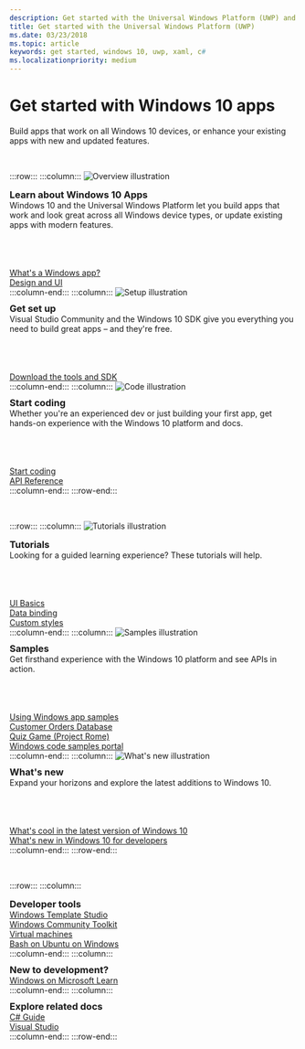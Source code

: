 ```yaml
---
description: Get started with the Universal Windows Platform (UWP) and app development for Windows 10.
title: Get started with the Universal Windows Platform (UWP)
ms.date: 03/23/2018
ms.topic: article
keywords: get started, windows 10, uwp, xaml, c#
ms.localizationpriority: medium
---
```


# Get started with Windows 10 apps

Build apps that work on all Windows 10 devices, or enhance your existing apps with new and updated features.

<br/>

:::row:::
    :::column:::
        <img src="/media/illustrations/biztalk-developer-documentation-1.svg" alt="Overview illustration" />
        <h3 style="margin-top: 10px; margin-bottom: 0px">Learn about Windows 10 Apps</h3>
        <p style="margin-top: 0px; margin-bottom: 50px">Windows 10 and the Universal Windows Platform let you build apps that work and look great across all Windows device types, or update existing apps with modern features.</p>
        <br>
        <a href="/windows/uwp/get-started/universal-application-platform-guide">What's a Windows app?</a><br/>
        <a href="/windows/uwp/design/">Design and UI</a><br/>
    :::column-end:::
    :::column:::
        <img src="/media/illustrations/biztalk-host-integration-install-configure.svg" alt="Setup illustration" />
        <h3 style="margin-top: 10px; margin-bottom: 0px">Get set up</h3>
        <p style="margin-top: 0px; margin-bottom: 50px">Visual Studio Community and the Windows 10 SDK give you everything you need to build great apps – and they're free.</p>
        <br>
        <a href="/windows/apps/get-started/get-set-up">Download the tools and SDK</a><br/>
    :::column-end:::
    :::column:::
        <img src="/media/illustrations/team-services-dev-ops-test.svg" alt="Code illustration" />
        <h3 style="margin-top: 10px; margin-bottom: 0px">Start coding</h3>
        <p style="margin-top: 0px; margin-bottom: 50px">Whether you're an experienced dev or just building your first app, get hands-on experience with the Windows 10 platform and docs.</p>
        <br>
        <a href="/windows/uwp/get-started/create-uwp-apps">Start coding</a><br/>
        <a href="/uwp/">API Reference</a><br/>
    :::column-end:::
:::row-end:::

<br/>

:::row:::
    :::column:::
        <img src="/media/illustrations/biztalk-get-started-get-started.svg" alt="Tutorials illustration" />
        <h3 style="margin-top: 10px; margin-bottom: 0px">Tutorials</h3>
        <p style="margin-top: 0px; margin-bottom: 50px">Looking for a guided learning experience? These tutorials will help.</p>
        <br>
        <a href="/windows/uwp/design/basics/xaml-basics-ui">UI Basics</a><br/>
        <a href="/windows/uwp/data-binding/xaml-basics-data-binding">Data binding</a><br/>
        <a href="/windows/uwp/design/basics/xaml-basics-style">Custom styles</a><br/>
    :::column-end:::
    :::column:::
        <img src="/media/illustrations/biztalk-get-started-scenarios.svg" alt="Samples illustration" />
        <h3 style="margin-top: 10px; margin-bottom: 0px">Samples</h3>
        <p style="margin-top: 0px; margin-bottom: 50px">Get firsthand experience with the Windows 10 platform and see APIs in action.</p>
        <br>
        <a href="/windows/uwp/get-started/get-uwp-app-samples">Using Windows app samples</a><br/>
        <a href="//github.com/Microsoft/Windows-appsample-customers-orders-database">Customer Orders Database</a><br/>
        <a href="//github.com/Microsoft/Windows-appsample-remote-system-sessions">Quiz Game (Project Rome)</a><br/>
        <a href="//developer.microsoft.com/windows/samples">Windows code samples portal</a><br/>
    :::column-end:::
    :::column:::
        <img src="/media/illustrations/ms365enterprise-partner-news-2.svg" alt="What's new illustration" />
        <h3 style="margin-top: 10px; margin-bottom: 0px">What's new</h3>
        <p style="margin-top: 0px; margin-bottom: 50px">Expand your horizons and explore the latest additions to Windows 10.</p>
        <br>
        <a href="//developer.microsoft.com/windows/windows-10-for-developers">What's cool in the latest version of Windows 10</a><br/>
        <a href="/windows/uwp/whats-new/windows-10-version-latest">What's new in Windows 10 for developers</a><br/>
    :::column-end:::
:::row-end:::

<br/>

:::row:::
    :::column:::
        <h3 style="margin-top: 10px; margin-bottom: 0px">Developer tools</h3>
        <a href="https://github.com/Microsoft/WindowsTemplateStudio/">Windows Template Studio</a><br/>
        <a href="/windows/uwpcommunitytoolkit/">Windows Community Toolkit</a><br/>
        <a href="//developer.microsoft.com/windows/downloads/virtual-machines">Virtual machines</a><br/>
        <a href="/windows/wsl/about">Bash on Ubuntu on Windows</a><br/>
    :::column-end:::
    :::column:::
        <h3 style="margin-top: 10px; margin-bottom: 0px">New to development?</h3>
        <a href="/learn/browse/?products=windows&resource_type=module">Windows on Microsoft Learn</a><br/>
    :::column-end:::
    :::column:::
        <h3 style="margin-top: 10px; margin-bottom: 0px">Explore related docs</h3>
        <a href="/dotnet/csharp/">C# Guide</a><br/>
        <a href="/visualstudio/ide/">Visual Studio</a><br/>
    :::column-end:::
:::row-end:::
